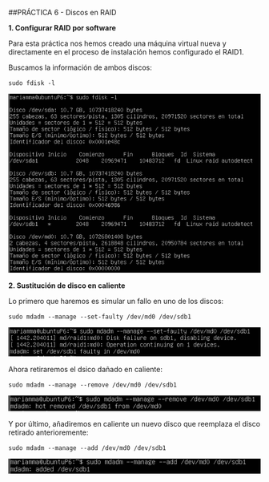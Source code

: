 ﻿##PRÁCTICA 6 - Discos en RAID

**1. Configurar RAID por software**

Para esta práctica nos hemos creado una máquina virtual nueva y directamente en el proceso
de instalación hemos configurado el RAID1.

Buscamos la información de ambos discos:

	sudo fdisk -l

![img](https://github.com/MariaMma6/SWAP/blob/master/imagenes/imgP6/5.PNG  "Información de los discos")

**2. Sustitución de disco en caliente**

Lo primero que haremos es simular un fallo en uno de los discos:

	sudo mdadm --manage --set-faulty /dev/md0 /dev/sdb1

![img](https://github.com/MariaMma6/SWAP/blob/master/imagenes/imgP6/1.PNG  "Simulación de fallo")

Ahora retiraremos el dsico dañado en caliente:

	sudo mdadm --manage --remove /dev/md0 /dev/sdb1

![img](https://github.com/MariaMma6/SWAP/blob/master/imagenes/imgP6/2.PNG  "Retirada de disco")


Y por último, añadiremos en caliente un nuevo disco que reemplaza el disco retirado anterioremente:

	sudo mdadm --manage --add /dev/md0 /dev/sdb1

![img](https://github.com/MariaMma6/SWAP/blob/master/imagenes/imgP6/3.PNG  "Reemplazo de disco")
